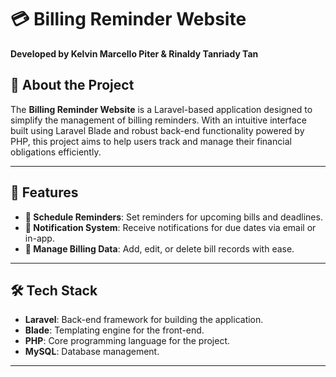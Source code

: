 # 💳 Billing Reminder Website  
**Developed by Kelvin Marcello Piter & Rinaldy Tanriady Tan**  

## 📖 About the Project  
The **Billing Reminder Website** is a Laravel-based application designed to simplify the management of billing reminders. With an intuitive interface built using Laravel Blade and robust back-end functionality powered by PHP, this project aims to help users track and manage their financial obligations efficiently.  

---

## 🚀 Features  
- **📅 Schedule Reminders**: Set reminders for upcoming bills and deadlines.  
- **📨 Notification System**: Receive notifications for due dates via email or in-app.  
- **💾 Manage Billing Data**: Add, edit, or delete bill records with ease.  

---

## 🛠️ Tech Stack  
- **Laravel**: Back-end framework for building the application.  
- **Blade**: Templating engine for the front-end.  
- **PHP**: Core programming language for the project.  
- **MySQL**: Database management.  

---
